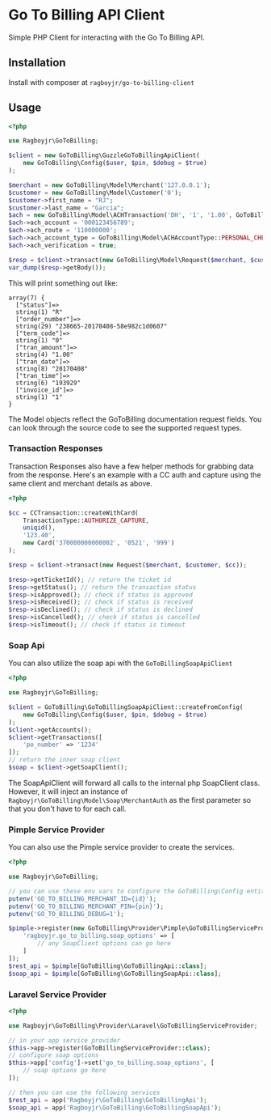 # Go To Billing API Client

Simple PHP Client for interacting with the Go To Billing API.

## Installation

Install with composer at `ragboyjr/go-to-billing-client`

## Usage

```php
<?php

use Ragboyjr\GoToBilling;

$client = new GoToBilling\GuzzleGoToBillingApiClient(
    new GoToBilling\Config($user, $pin, $debug = $true)
);

$merchant = new GoToBilling\Model\Merchant('127.0.0.1');
$customer = new GoToBilling\Model\Customer('0');
$customer->first_name = "RJ";
$customer->last_name = "Garcia";
$ach = new GoToBilling\Model\ACHTransaction('DH', '1', '1.00', GoToBilling\Model\ACHPaymentType::WEB);
$ach->ach_account = '000123456789';
$ach->ach_route = '110000000';
$ach->ach_account_type = GoToBilling\Model\ACHAccountType::PERSONAL_CHECKING;
$ach->ach_verification = true;

$resp = $client->transact(new GoToBilling\Model\Request($merchant, $customer, $ach));
var_dump($resp->getBody());
```

This will print something out like:

```
array(7) {
  ["status"]=>
  string(1) "R"
  ["order_number"]=>
  string(29) "238665-20170408-58e982c1d0607"
  ["term_code"]=>
  string(1) "0"
  ["tran_amount"]=>
  string(4) "1.00"
  ["tran_date"]=>
  string(8) "20170408"
  ["tran_time"]=>
  string(6) "193929"
  ["invoice_id"]=>
  string(1) "1"
}
```

The Model objects reflect the GoToBilling documentation request fields. You can look through the source code to see the supported request types.

### Transaction Responses

Transaction Responses also have a few helper methods for grabbing data from the response. Here's an example with a CC auth and capture using the same client and merchant details as above.

```php
<?php

$cc = CCTransaction::createWithCard(
    TransactionType::AUTHORIZE_CAPTURE,
    uniqid(),
    '123.40',
    new Card('370000000000002', '0521', '999')
);

$resp = $client->transact(new Request($merchant, $customer, $cc));

$resp->getTicketId(); // return the ticket id
$resp->getStatus(); // return the transaction status
$resp->isApproved(); // check if status is approved
$resp->isReceived(); // check if status is received
$resp->isDeclined(); // check if status is declined
$resp->isCancelled(); // check if status is cancelled
$resp->isTimeout(); // check if status is timeout
```

### Soap Api

You can also utilize the soap api with the `GoToBillingSoapApiClient`

```php
<?php

use Ragboyjr\GoToBilling;

$client = GoToBilling\GoToBillingSoapApiClient::createFromConfig(
    new GoToBilling\Config($user, $pin, $debug = $true)
);
$client->getAccounts();
$client->getTransactions([
    'po_number' => '1234'
]);
// return the inner soap client
$soap = $client->getSoapClient();
```

The SoapApiClient will forward all calls to the internal php SoapClient class. However, it will inject an instance of `Ragboyjr\GoToBilling\Model\Soap\MerchantAuth` as the first parameter so that you don't have to for each call.

### Pimple Service Provider

You can also use the Pimple service provider to create the services.

```php
<?php

use Ragboyjr\GoToBilling;

// you can use these env vars to configure the GoToBilling\Config entity or just extend it in pimple.
putenv('GO_TO_BILLING_MERCHANT_ID={id}');
putenv('GO_TO_BILLING_MERCHANT_PIN={pin}');
putenv('GO_TO_BILLING_DEBUG=1');

$pimple->register(new GoToBilling\Provider\Pimple\GoToBillingServiceProvider(), [
    'ragboyjr.go_to_billing.soap_options' => [
        // any SoapClient options can go here
    ]
]);
$rest_api = $pimple[GoToBilling\GoToBillingApi::class];
$soap_api = $pimple[GoToBilling\GoToBillingSoapApi::class];
```

### Laravel Service Provider

```php
<?php

use Ragboyjr\GoToBilling\Provider\Laravel\GoToBillingServiceProvider;

// in your app service provider
$this->app->register(GoToBillingServiceProvider::class);
// configure soap options
$this->app['config']->set('go_to_billing.soap_options', [
    // soap options go here
]);

// then you can use the following services
$rest_api = app('Ragboyjr\GoToBilling\GoToBillingApi');
$soap_api = app('Ragboyjr\GoToBilling\GoToBillingSoapApi');
```
